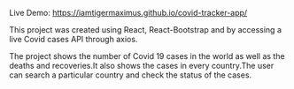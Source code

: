 Live Demo:
https://iamtigermaximus.github.io/covid-tracker-app/


This project was created using React, React-Bootstrap and by accessing a live Covid cases API through axios.

The project shows the number of Covid 19 cases in the world as well as the deaths and recoveries.It also shows the cases in every country.The user can search a particular country and check the status of the cases.  

